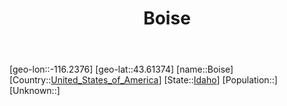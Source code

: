 ﻿---
title: "Boise"
location: [43.61374,-116.2376]
type: City
tags:
- geo/City


SpocWebEntityId: 36085
isDeleted: false
confidential: public

---
[geo-lon::-116.2376]
[geo-lat::43.61374]
[name::Boise]
[Country::[United_States_of_America](North-America/United_States_of_America.md)]
[State::[Idaho](North-America/United_States_of_America/Idaho.md)]
[Population::]
[Unknown::]


